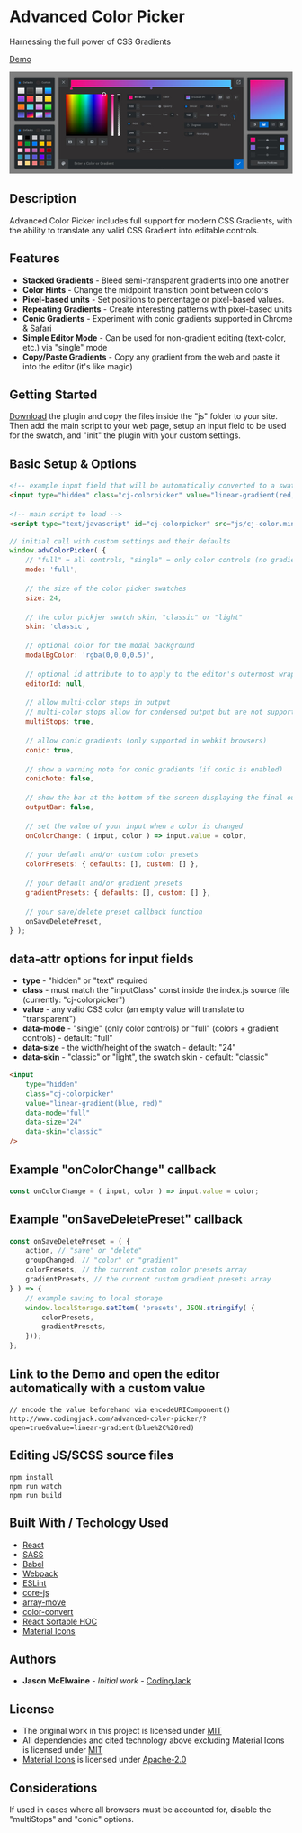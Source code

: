 # Advanced Color Picker
Harnessing the full power of CSS Gradients

[Demo](http://www.codingjack.com/advanced-color-picker/)

![Screenshot of the Color Picker Editor](/screenshot.jpg)

## Description

Advanced Color Picker includes full support for modern CSS Gradients, with the ability to translate any valid CSS Gradient into editable controls.

## Features

* **Stacked Gradients** - Bleed semi-transparent gradients into one another
* **Color Hints** - Change the midpoint transition point between colors
* **Pixel-based units** - Set positions to percentage or pixel-based values. 
* **Repeating Gradients** - Create interesting patterns with pixel-based units
* **Conic Gradients** - Experiment with conic gradients supported in Chrome & Safari
* **Simple Editor Mode** - Can be used for non-gradient editing (text-color, etc.) via "single" mode
* **Copy/Paste Gradients** - Copy any gradient from the web and paste it into the editor (it's like magic)

## Getting Started

[Download](https://github.com/CodingJack/Advanced-Color-Picker/raw/master/advanced_color_picker.zip) the plugin and copy the files inside the "js" folder to your site.  Then add the main script to your web page, setup an input field to be used for the swatch, and "init" the plugin with your custom settings.

## Basic Setup & Options

```html
<!-- example input field that will be automatically converted to a swatch -->
<input type="hidden" class="cj-colorpicker" value="linear-gradient(red, blue)" />

<!-- main script to load -->
<script type="text/javascript" id="cj-colorpicker" src="js/cj-color.min.js"></script>
```

```js
// initial call with custom settings and their defaults
window.advColorPicker( {
	// "full" = all controls, "single" = only color controls (no gradients)
	mode: 'full', 
	
	// the size of the color picker swatches
	size: 24, 
	
	// the color pickjer swatch skin, "classic" or "light"
	skin: 'classic', 
	
	// optional color for the modal background
	modalBgColor: 'rgba(0,0,0,0.5)', 
	
	// optional id attribute to to apply to the editor's outermost wrapper
	editorId: null,
	
	// allow multi-color stops in output
	// multi-color stops allow for condensed output but are not supported in Edge
	multiStops: true,
	
	// allow conic gradients (only supported in webkit browsers)
	conic: true, 
	
	// show a warning note for conic gradients (if conic is enabled)
	conicNote: false, 
	
	// show the bar at the bottom of the screen displaying the final output value
	outputBar: false, 
	
	// set the value of your input when a color is changed
	onColorChange: ( input, color ) => input.value = color, 
	
	// your default and/or custom color presets
	colorPresets: { defaults: [], custom: [] }, 
	
	// your default and/or gradient presets
	gradientPresets: { defaults: [], custom: [] }, 
	
	// your save/delete preset callback function
	onSaveDeletePreset, 
} );
```

## data-attr options for input fields
* **type** - "hidden" or "text" required
* **class** - must match the "inputClass" const inside the index.js source file (currently: "cj-colorpicker")
* **value** - any valid CSS color (an empty value will translate to "transparent")
* **data-mode** - "single" (only color controls) or "full" (colors + gradient controls) - default: "full"
* **data-size** - the width/height of the swatch - default: "24"
* **data-skin** - "classic" or "light", the swatch skin - default: "classic"
```html
<input 
	type="hidden" 
	class="cj-colorpicker" 
	value="linear-gradient(blue, red)" 
	data-mode="full"
	data-size="24"
	data-skin="classic"
/>
```

## Example "onColorChange" callback
```js
const onColorChange = ( input, color ) => input.value = color;
```

## Example "onSaveDeletePreset" callback
```js
const onSaveDeletePreset = ( {
	action, // "save" or "delete"
	groupChanged, // "color" or "gradient"
	colorPresets, // the current custom color presets array
	gradientPresets, // the current custom gradient presets array
} ) => {
	// example saving to local storage
	window.localStorage.setItem( 'presets', JSON.stringify( { 
		colorPresets, 
		gradientPresets,
	}));
};
```

## Link to the Demo and open the editor automatically with a custom value
```
// encode the value beforehand via encodeURIComponent()
http://www.codingjack.com/advanced-color-picker/?open=true&value=linear-gradient(blue%2C%20red)
```

## Editing JS/SCSS source files
```
npm install
npm run watch
npm run build
```

## Built With / Techology Used

* [React](https://www.npmjs.com/package/react)
* [SASS](https://www.npmjs.com/package/sass)
* [Babel](https://www.npmjs.com/package/@babel/core)
* [Webpack](https://www.npmjs.com/package/webpack)
* [ESLint](https://www.npmjs.com/package/eslint)
* [core-js](https://www.npmjs.com/package/core-js)
* [array-move](https://www.npmjs.com/package/array-move)
* [color-convert](https://github.com/Qix-/color-convert)
* [React Sortable HOC](https://www.npmjs.com/package/react-sortable-hoc)
* [Material Icons](https://www.npmjs.com/package/material-icons)

## Authors

* **Jason McElwaine** - *Initial work* - [CodingJack](http://www.codingjack.com)

## License

* The original work in this project is licensed under [MIT](https://opensource.org/licenses/MIT)
* All dependencies and cited technology above excluding Material Icons is licensed under [MIT](https://opensource.org/licenses/MIT)
* [Material Icons](https://www.npmjs.com/package/material-icons) is licensed under [Apache-2.0](https://www.apache.org/licenses/LICENSE-2.0)

## Considerations

If used in cases where all browsers must be accounted for, disable the "multiStops" and "conic" options. 
